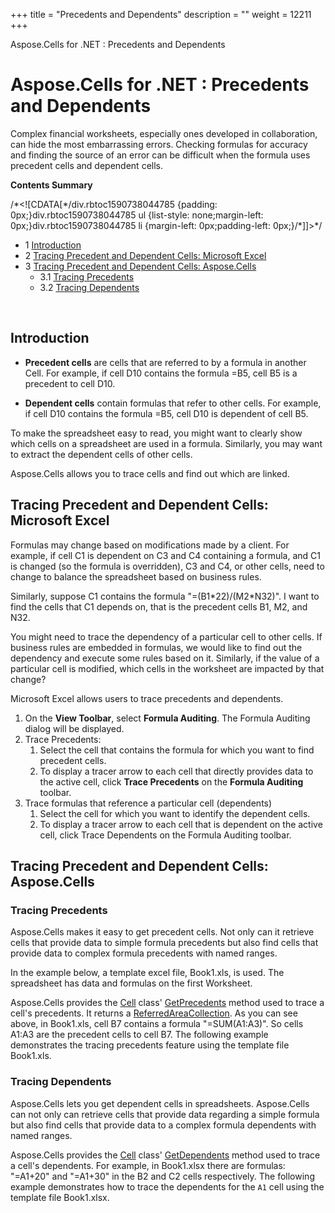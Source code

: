 +++
title = "Precedents and Dependents" 
description = "" 
weight = 12211 
+++

Aspose.Cells for .NET : Precedents and Dependents  

# Aspose.Cells for .NET : Precedents and Dependents


Complex financial worksheets, especially ones developed in collaboration, can hide the most embarrassing errors. Checking formulas for accuracy and finding the source of an error can be difficult when the formula uses precedent cells and dependent cells.

**Contents Summary**

/\*<!\[CDATA\[\*/div.rbtoc1590738044785 {padding: 0px;}div.rbtoc1590738044785 ul {list-style: none;margin-left: 0px;}div.rbtoc1590738044785 li {margin-left: 0px;padding-left: 0px;}/\*\]\]>\*/

*   1 [Introduction](#PrecedentsandDependents-Introduction)
*   2 [Tracing Precedent and Dependent Cells: Microsoft Excel](#PrecedentsandDependents-TracingPrecedentandDependentCells:MicrosoftExcel)
*   3 [Tracing Precedent and Dependent Cells: Aspose.Cells](#PrecedentsandDependents-TracingPrecedentandDependentCells:Aspose.Cells)
    *   3.1 [Tracing Precedents](#PrecedentsandDependents-TracingPrecedents)
    *   3.2 [Tracing Dependents](#PrecedentsandDependents-TracingDependents)

 

## Introduction

*   **Precedent cells** are cells that are referred to by a formula in another Cell. For example, if cell D10 contains the formula =B5, cell B5 is a precedent to cell D10.

*   **Dependent cells** contain formulas that refer to other cells. For example, if cell D10 contains the formula =B5, cell D10 is dependent of cell B5.

To make the spreadsheet easy to read, you might want to clearly show which cells on a spreadsheet are used in a formula. Similarly, you may want to extract the dependent cells of other cells.

Aspose.Cells allows you to trace cells and find out which are linked.

## Tracing Precedent and Dependent Cells: Microsoft Excel

Formulas may change based on modifications made by a client. For example, if cell C1 is dependent on C3 and C4 containing a formula, and C1 is changed (so the formula is overridden), C3 and C4, or other cells, need to change to balance the spreadsheet based on business rules.

Similarly, suppose C1 contains the formula "=(B1\*22)/(M2\*N32)". I want to find the cells that C1 depends on, that is the precedent cells B1, M2, and N32.

You might need to trace the dependency of a particular cell to other cells. If business rules are embedded in formulas, we would like to find out the dependency and execute some rules based on it. Similarly, if the value of a particular cell is modified, which cells in the worksheet are impacted by that change?

Microsoft Excel allows users to trace precedents and dependents.

1.  On the **View Toolbar**, select **Formula Auditing**. The Formula Auditing dialog will be displayed.
2.  Trace Precedents:
    1.  Select the cell that contains the formula for which you want to find precedent cells.
    2.  To display a tracer arrow to each cell that directly provides data to the active cell, click **Trace Precedents** on the **Formula Auditing** toolbar.
3.  Trace formulas that reference a particular cell (dependents)
    1.  Select the cell for which you want to identify the dependent cells.
    2.  To display a tracer arrow to each cell that is dependent on the active cell, click Trace Dependents on the Formula Auditing toolbar.

## Tracing Precedent and Dependent Cells: Aspose.Cells

### Tracing Precedents

Aspose.Cells makes it easy to get precedent cells. Not only can it retrieve cells that provide data to simple formula precedents but also find cells that provide data to complex formula precedents with named ranges.

In the example below, a template excel file, Book1.xls, is used. The spreadsheet has data and formulas on the first Worksheet.

Aspose.Cells provides the [Cell](https://apireference.aspose.com/cells/net/aspose.cells/cell) class' [GetPrecedents](https://apireference.aspose.com/cells/net/aspose.cells/cell/methods/getprecedents) method used to trace a cell's precedents. It returns a [ReferredAreaCollection](https://apireference.aspose.com/cells/net/aspose.cells/referredareacollection). As you can see above, in Book1.xls, cell B7 contains a formula "=SUM(A1:A3)". So cells A1:A3 are the precedent cells to cell B7. The following example demonstrates the tracing precedents feature using the template file Book1.xls.

### Tracing Dependents

Aspose.Cells lets you get dependent cells in spreadsheets. Aspose.Cells can not only can retrieve cells that provide data regarding a simple formula but also find cells that provide data to a complex formula dependents with named ranges.

Aspose.Cells provides the [Cell](https://apireference.aspose.com/cells/net/aspose.cells/cell) class' [GetDependents](https://apireference.aspose.com/cells/net/aspose.cells/cell/methods/getdependents) method used to trace a cell's dependents. For example, in Book1.xlsx there are formulas: "=A1+20" and "=A1+30" in the B2 and C2 cells respectively. The following example demonstrates how to trace the dependents for the `A1` cell using the template file Book1.xlsx.

